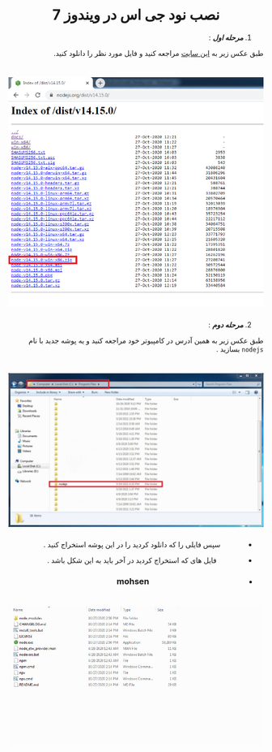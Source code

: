 <div dir="rtl">

<h1 align="center">نصب نود جی اس  در ویندوز 7</h1>

1. ***مرحله اول*** :

طبق عکس زیر به [این سایت](https://nodejs.org/dist/v14.15.0/) مراجعه کنید و فایل مورد نظر را دانلود کنید.

<div align="center">
  
# ![ty](node_l/node_1.png)
  
</div>

2. ***مرحله دوم*** :

طبق عکس زیر به همین آدرس در کامپیوتر خود مراجعه کنید و یه پوشه جدید با نام `nodejs` بسازید .

<div align="center">

# ![ty](node_l/node_2.jpg)

</dir>
  
- سپس فایلی را که دانلود کردید را در این پوشه استخراج کنید .

- فایل های که استخراج کردید در آخر باید به این شکل باشد .

<h3 dir="rtl"> 

- mohsen

</h3>

#


<div align="center">

# ![ty](node_l/node_3.jpg)

</dir>

</div>
